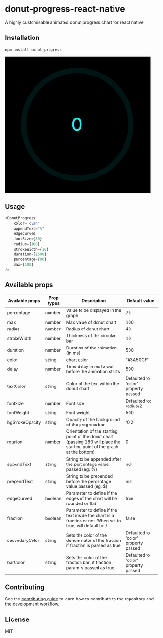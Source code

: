 # donut-progress-react-native

A highly customisable animated donut progress chart for react native

## Installation

```sh
npm install donut-progress
```

![](./assets/donut-progress.GIF)

## Usage

```js
<DonutProgress
    color='cyan'
    appendText="%"
    edgeCurved
    fontSize={30}
    radius={100}
    strokeWidth={10}
    duration={1500}
    percentage={86}
    max={100}
/>
```

## Available props

| Available props | Prop types | Description                                                                                                                  | Default value                        |
|-----------------|------------|------------------------------------------------------------------------------------------------------------------------------|--------------------------------------|
| percentage      | number     | Value to be displayed in the graph                                                                                           | 75                                   |
| max             | number     | Max value of donut chart                                                                                                     | 100                                  |
| radius          | number     | Radius of donut chart                                                                                                        | 40                                   |
| strokeWidth     | number     | Thickness of the circular bar                                                                                                | 10                                   |
| duration        | number     | Duration of the animation (in ms)                                                                                            | 500                                  |
| color           | string     | chart color                                                                                                                  | "#3A50CF"                            |
| delay           | number     | Time delay in ms to wait before the animation starts                                                                         | 500                                  |
| textColor       | string     | Color of the text within the donut chart                                                                                     | Defaulted to 'color' property passed |
| fontSize        | number     | Font size                                                                                                                    | Defaulted to: radius/2               |
| fontWeight      | string     | Font weight                                                                                                                  | 500                                  |
| bgStrokeOpacity | string     | Opacity of the background of the progress bar                                                                                | '0.2'                                |
| rotation        | number     | Orientation of the starting point of the donut chart. (passing 180 will place the starting point of the graph at the bottom) | 0                                    |
| appendText      | string     | String to be appended after the percentage value passed (eg: %)                                                              | null                                 |
| prependText     | string     | String to be prepended before the percentage value passed (eg: $)                                                            | null                                 |
| edgeCurved      | boolean    | Parameter to define if the edges of the chart will be rounded or flat                                                        | true                                 |
| fraction        | boolean    | Parameter to define if the text inside the chart is a fraction or not. When set to true, will default to: <percentage>/<max> | false                                |
| secondaryColor  | string     | Sets the color of the denominator of the fraction if fraction is passed as true                                              | Defaulted to 'color' property passed |
| barColor        | string     | Sets the color of the fraction bar, if fraction param is passed as true                                                      | Defaulted to 'color' property passed |


## Contributing

See the [contributing guide](CONTRIBUTING.md) to learn how to contribute to the repository and the development workflow.

## License

MIT
